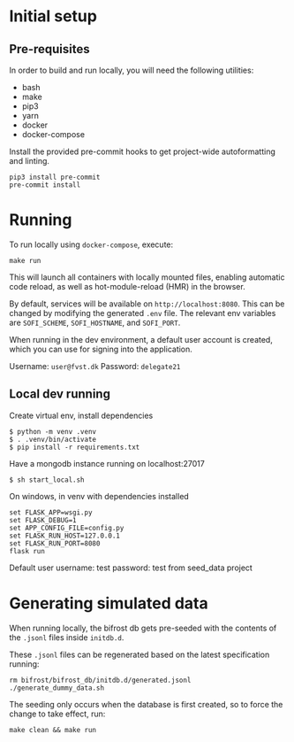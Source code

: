 # Initial setup 

## Pre-requisites

In order to build and run locally, you will need the following utilities:

* bash
* make
* pip3
* yarn
* docker
* docker-compose

Install the provided pre-commit hooks to get project-wide autoformatting and 
linting.

```shell
pip3 install pre-commit
pre-commit install
```

# Running
To run locally using `docker-compose`, execute:

```shell
make run
```

This will launch all containers with locally mounted files, enabling automatic code reload, 
as well as hot-module-reload (HMR) in the browser.

By default, services will be available on `http://localhost:8080`.
This can be changed by modifying the generated `.env` file.
The relevant env variables are `SOFI_SCHEME`, `SOFI_HOSTNAME`, and `SOFI_PORT`.

When running in the dev environment, a default user account is created,
 which you can use for signing into the application.

Username: `user@fvst.dk`
Password: `delegate21`

## Local dev running
Create virtual env, install dependencies
```shell
$ python -m venv .venv
$ . .venv/bin/activate
$ pip install -r requirements.txt
```
Have a mongodb instance running on localhost:27017

```shell
$ sh start_local.sh
```

On windows, in venv with dependencies installed
```shell
set FLASK_APP=wsgi.py
set FLASK_DEBUG=1
set APP_CONFIG_FILE=config.py
set FLASK_RUN_HOST=127.0.0.1
set FLASK_RUN_PORT=8080
flask run
```

Default user 
username: test
password: test
from seed_data project

# Generating simulated data
When running locally, the bifrost db gets pre-seeded with the contents of the `.jsonl` files inside `initdb.d`.

These `.jsonl` files can be regenerated based on the latest specification running:

```shell
rm bifrost/bifrost_db/initdb.d/generated.jsonl
./generate_dummy_data.sh
```

The seeding only occurs when the database is first created, so to force the change to take effect, run:

```shell
make clean && make run
```